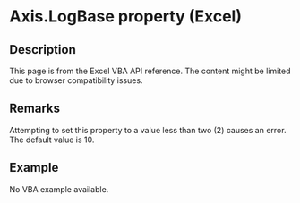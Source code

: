 # Axis.LogBase property (Excel)

## Description
This page is from the Excel VBA API reference. The content might be limited due to browser compatibility issues.

## Remarks
Attempting to set this property to a value less than two (2) causes an error. The default value is 10.

## Example
No VBA example available.
